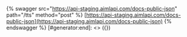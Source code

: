 [#generator:start]: <> ({ "template": "swagger" })
{% swagger src="https://api-staging.aimlapi.com/docs-public-json" path="/tts" method="post" %}
[https://api-staging.aimlapi.com/docs-public-json](https://api-staging.aimlapi.com/docs-public-json)
{% endswagger %}
[#generator:end]: <> ({})